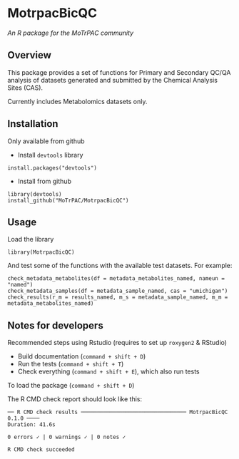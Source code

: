MotrpacBicQC
===

*An R package for the MoTrPAC community*

## Overview

This package provides a set of functions for Primary and Secondary 
QC/QA analysis of datasets generated and submitted by the 
Chemical Analysis Sites (CAS).

Currently includes Metabolomics datasets only.

## Installation

Only available from github

- Install `devtools` library

```
install.packages("devtools")
```

- Install from github

```
library(devtools)
install_github("MoTrPAC/MotrpacBicQC")
```

## Usage

Load the library

```
library(MotrpacBicQC)
```

And test some of the functions with the available test datasets. For example:

```
check_metadata_metabolites(df = metadata_metabolites_named, nameun = "named")
check_metadata_samples(df = metadata_sample_named, cas = "umichigan")
check_results(r_m = results_named, m_s = metadata_sample_named, m_m = metadata_metabolites_named)
```


## Notes for developers

Recommended steps using Rstudio (requires to set up `roxygen2` & RStudio)

- Build documentation (`command + shift + D`)
- Run the tests (`command + shift + T`)
- Check everything (`command + shift + E`), which also run tests

To load the package (`command + shift + D`)

The R CMD check report should look like this:

```
── R CMD check results ───────────────────────────────── MotrpacBicQC 0.1.0 ────
Duration: 41.6s

0 errors ✓ | 0 warnings ✓ | 0 notes ✓

R CMD check succeeded
```


